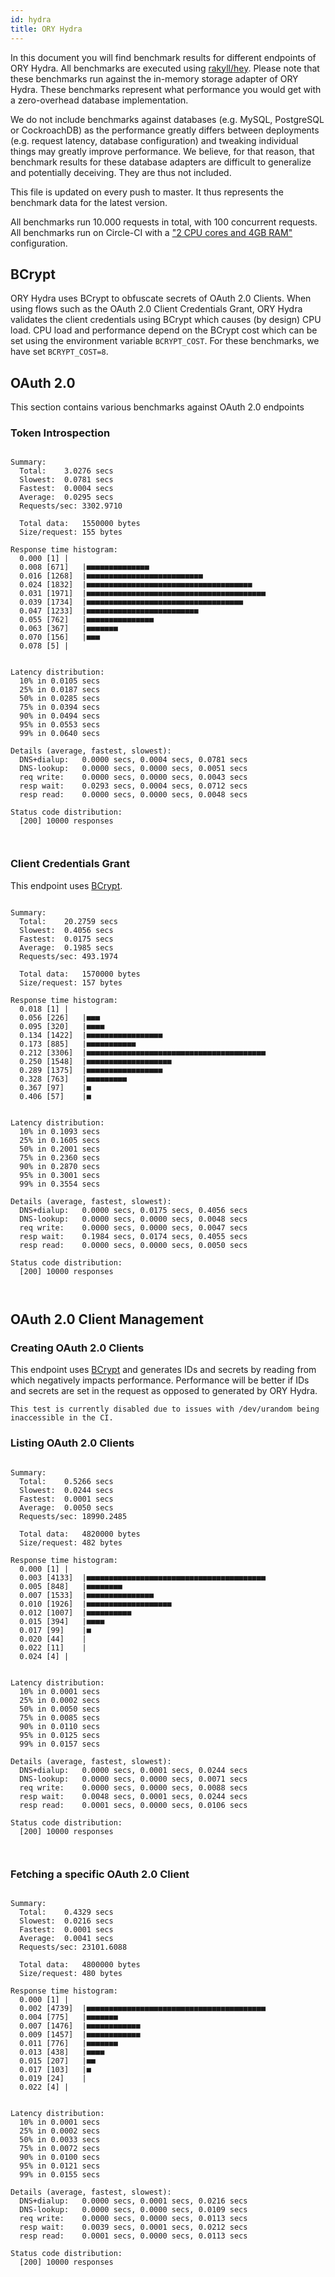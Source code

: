 ```yaml
---
id: hydra
title: ORY Hydra
---
```


In this document you will find benchmark results for different endpoints of ORY Hydra. All benchmarks are executed
using [rakyll/hey](https://github.com/rakyll/hey). Please note that these benchmarks run against the in-memory storage
adapter of ORY Hydra. These benchmarks represent what performance you would get with a zero-overhead database implementation.

We do not include benchmarks against databases (e.g. MySQL, PostgreSQL or CockroachDB) as the performance greatly differs between
deployments (e.g. request latency, database configuration) and tweaking individual things may greatly improve performance.
We believe, for that reason, that benchmark results for these database adapters are difficult to generalize and potentially
deceiving. They are thus not included.

This file is updated on every push to master. It thus represents the benchmark data for the latest version.

All benchmarks run 10.000 requests in total, with 100 concurrent requests. All benchmarks run on Circle-CI with a
["2 CPU cores and 4GB RAM"](https://support.circleci.com/hc/en-us/articles/360000489307-Why-do-my-tests-take-longer-to-run-on-CircleCI-than-locally-)
configuration.

## BCrypt

ORY Hydra uses BCrypt to obfuscate secrets of OAuth 2.0 Clients. When using flows such as the OAuth 2.0 Client Credentials
Grant, ORY Hydra validates the client credentials using BCrypt which causes (by design) CPU load. CPU load and performance
depend on the BCrypt cost which can be set using the environment variable `BCRYPT_COST`. For these benchmarks,
we have set `BCRYPT_COST=8`.

## OAuth 2.0

This section contains various benchmarks against OAuth 2.0 endpoints

### Token Introspection

```

Summary:
  Total:	3.0276 secs
  Slowest:	0.0781 secs
  Fastest:	0.0004 secs
  Average:	0.0295 secs
  Requests/sec:	3302.9710
  
  Total data:	1550000 bytes
  Size/request:	155 bytes

Response time histogram:
  0.000 [1]	|
  0.008 [671]	|■■■■■■■■■■■■■■
  0.016 [1268]	|■■■■■■■■■■■■■■■■■■■■■■■■■■
  0.024 [1832]	|■■■■■■■■■■■■■■■■■■■■■■■■■■■■■■■■■■■■■
  0.031 [1971]	|■■■■■■■■■■■■■■■■■■■■■■■■■■■■■■■■■■■■■■■■
  0.039 [1734]	|■■■■■■■■■■■■■■■■■■■■■■■■■■■■■■■■■■■
  0.047 [1233]	|■■■■■■■■■■■■■■■■■■■■■■■■■
  0.055 [762]	|■■■■■■■■■■■■■■■
  0.063 [367]	|■■■■■■■
  0.070 [156]	|■■■
  0.078 [5]	|


Latency distribution:
  10% in 0.0105 secs
  25% in 0.0187 secs
  50% in 0.0285 secs
  75% in 0.0394 secs
  90% in 0.0494 secs
  95% in 0.0553 secs
  99% in 0.0640 secs

Details (average, fastest, slowest):
  DNS+dialup:	0.0000 secs, 0.0004 secs, 0.0781 secs
  DNS-lookup:	0.0000 secs, 0.0000 secs, 0.0051 secs
  req write:	0.0000 secs, 0.0000 secs, 0.0043 secs
  resp wait:	0.0293 secs, 0.0004 secs, 0.0712 secs
  resp read:	0.0000 secs, 0.0000 secs, 0.0048 secs

Status code distribution:
  [200]	10000 responses



```

### Client Credentials Grant

This endpoint uses [BCrypt](#bcrypt).

```

Summary:
  Total:	20.2759 secs
  Slowest:	0.4056 secs
  Fastest:	0.0175 secs
  Average:	0.1985 secs
  Requests/sec:	493.1974
  
  Total data:	1570000 bytes
  Size/request:	157 bytes

Response time histogram:
  0.018 [1]	|
  0.056 [226]	|■■■
  0.095 [320]	|■■■■
  0.134 [1422]	|■■■■■■■■■■■■■■■■■
  0.173 [885]	|■■■■■■■■■■■
  0.212 [3306]	|■■■■■■■■■■■■■■■■■■■■■■■■■■■■■■■■■■■■■■■■
  0.250 [1548]	|■■■■■■■■■■■■■■■■■■■
  0.289 [1375]	|■■■■■■■■■■■■■■■■■
  0.328 [763]	|■■■■■■■■■
  0.367 [97]	|■
  0.406 [57]	|■


Latency distribution:
  10% in 0.1093 secs
  25% in 0.1605 secs
  50% in 0.2001 secs
  75% in 0.2360 secs
  90% in 0.2870 secs
  95% in 0.3001 secs
  99% in 0.3554 secs

Details (average, fastest, slowest):
  DNS+dialup:	0.0000 secs, 0.0175 secs, 0.4056 secs
  DNS-lookup:	0.0000 secs, 0.0000 secs, 0.0048 secs
  req write:	0.0000 secs, 0.0000 secs, 0.0047 secs
  resp wait:	0.1984 secs, 0.0174 secs, 0.4055 secs
  resp read:	0.0000 secs, 0.0000 secs, 0.0050 secs

Status code distribution:
  [200]	10000 responses



```

## OAuth 2.0 Client Management

### Creating OAuth 2.0 Clients

This endpoint uses [BCrypt](#bcrypt) and generates IDs and secrets by reading from  which negatively impacts
performance. Performance will be better if IDs and secrets are set in the request as opposed to generated by ORY Hydra.

```
This test is currently disabled due to issues with /dev/urandom being inaccessible in the CI.
```

### Listing OAuth 2.0 Clients

```

Summary:
  Total:	0.5266 secs
  Slowest:	0.0244 secs
  Fastest:	0.0001 secs
  Average:	0.0050 secs
  Requests/sec:	18990.2485
  
  Total data:	4820000 bytes
  Size/request:	482 bytes

Response time histogram:
  0.000 [1]	|
  0.003 [4133]	|■■■■■■■■■■■■■■■■■■■■■■■■■■■■■■■■■■■■■■■■
  0.005 [848]	|■■■■■■■■
  0.007 [1533]	|■■■■■■■■■■■■■■■
  0.010 [1926]	|■■■■■■■■■■■■■■■■■■■
  0.012 [1007]	|■■■■■■■■■■
  0.015 [394]	|■■■■
  0.017 [99]	|■
  0.020 [44]	|
  0.022 [11]	|
  0.024 [4]	|


Latency distribution:
  10% in 0.0001 secs
  25% in 0.0002 secs
  50% in 0.0050 secs
  75% in 0.0085 secs
  90% in 0.0110 secs
  95% in 0.0125 secs
  99% in 0.0157 secs

Details (average, fastest, slowest):
  DNS+dialup:	0.0000 secs, 0.0001 secs, 0.0244 secs
  DNS-lookup:	0.0000 secs, 0.0000 secs, 0.0071 secs
  req write:	0.0000 secs, 0.0000 secs, 0.0088 secs
  resp wait:	0.0048 secs, 0.0001 secs, 0.0244 secs
  resp read:	0.0001 secs, 0.0000 secs, 0.0106 secs

Status code distribution:
  [200]	10000 responses



```

### Fetching a specific OAuth 2.0 Client

```

Summary:
  Total:	0.4329 secs
  Slowest:	0.0216 secs
  Fastest:	0.0001 secs
  Average:	0.0041 secs
  Requests/sec:	23101.6088
  
  Total data:	4800000 bytes
  Size/request:	480 bytes

Response time histogram:
  0.000 [1]	|
  0.002 [4739]	|■■■■■■■■■■■■■■■■■■■■■■■■■■■■■■■■■■■■■■■■
  0.004 [775]	|■■■■■■■
  0.007 [1476]	|■■■■■■■■■■■■
  0.009 [1457]	|■■■■■■■■■■■■
  0.011 [776]	|■■■■■■■
  0.013 [438]	|■■■■
  0.015 [207]	|■■
  0.017 [103]	|■
  0.019 [24]	|
  0.022 [4]	|


Latency distribution:
  10% in 0.0001 secs
  25% in 0.0002 secs
  50% in 0.0033 secs
  75% in 0.0072 secs
  90% in 0.0100 secs
  95% in 0.0121 secs
  99% in 0.0155 secs

Details (average, fastest, slowest):
  DNS+dialup:	0.0000 secs, 0.0001 secs, 0.0216 secs
  DNS-lookup:	0.0000 secs, 0.0000 secs, 0.0109 secs
  req write:	0.0000 secs, 0.0000 secs, 0.0113 secs
  resp wait:	0.0039 secs, 0.0001 secs, 0.0212 secs
  resp read:	0.0001 secs, 0.0000 secs, 0.0113 secs

Status code distribution:
  [200]	10000 responses



```
